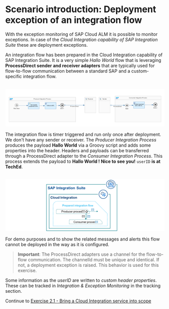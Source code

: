 # Scenario introduction: Deployment exception of an integration flow

With the exception monitoring of SAP Cloud ALM it is possible to monitor exceptions. In case of the *Cloud Integration capability of SAP Integration Suite* these are deployment exceptions.

An integration flow has been prepared in the Cloud Integration capability of SAP Integration Suite. It is a very simple *Hallo World* flow that is leveraging **ProcessDirect sender and receiver adapters** that are typically used for flow-to-flow communication between a standard SAP and a custom-specific integration flow. 

<br>![](/exercises/ex2/images/IFlowHalloWorld.png)

The integration flow is timer triggered and run only once after deployment. We don't have any sender or receiver.  The *Producer Integration Process* produces the payload **Hallo World** via a Groovy script and adds some properties into the header. Headers and payloads can be transferred through a ProcessDirect adapter to the *Consumer Integration Process*. This process extends the payload to **Hallo World ! Nice to see you!**  `userID` **is at TechEd**.

<br>![](/exercises/ex2/images/SuitePDConcept.png)

For demo purposes and to show the related messages and alerts this flow cannot be deployed in the way as it is configured.

>
> **Important**: The ProcessDirect adapters use a channel for the flow-to-flow communication. The channelId must be unique and identical. If not, a deployment exception is raised. This behavior is used for this exercise.
>  

Some information as the *userID* are written to *custom header properties*. These can be tracked in *Integration & Exception Monitoring* in the tracking section.

Continue to [Exercise 2.1 - Bring a Cloud Integration service into scope](/exercises/ex2/ex21/)

